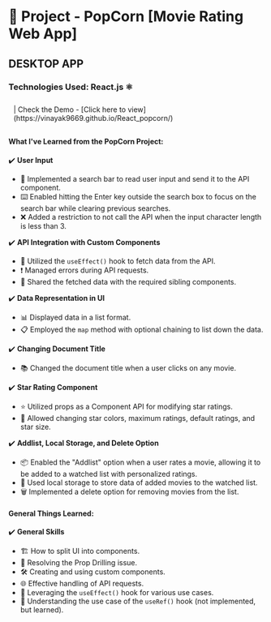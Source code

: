 # 🍿 Project - PopCorn [Movie Rating Web App] 

## DESKTOP APP

### Technologies Used: React.js ⚛️

<div style="background-color: #yourColorCode; padding: 10px;">
  | Check the Demo - [Click here to view](https://vinayak9669.github.io/React_popcorn/)
</div>


#### What I've Learned from the PopCorn Project:

✔️ **User Input**

   - 🧐 Implemented a search bar to read user input and send it to the API component.
   - ⌨️ Enabled hitting the Enter key outside the search box to focus on the search bar while clearing previous searches.
   - ❌ Added a restriction to not call the API when the input character length is less than 3.

✔️ **API Integration with Custom Components**

   - 🔄 Utilized the `useEffect()` hook to fetch data from the API.
   - ❗ Managed errors during API requests.
   - 🔄 Shared the fetched data with the required sibling components.

✔️ **Data Representation in UI**

   - 📊 Displayed data in a list format.
   - 📋 Employed the `map` method with optional chaining to list down the data.

✔️ **Changing Document Title**

   - 📚 Changed the document title when a user clicks on any movie.

✔️ **Star Rating Component**

   - ⭐ Utilized props as a Component API for modifying star ratings.
   - 🌟 Allowed changing star colors, maximum ratings, default ratings, and star size.

✔️ **Addlist, Local Storage, and Delete Option**

   - 📦 Enabled the "Addlist" option when a user rates a movie, allowing it to be added to a watched list with personalized ratings.
   - 💼 Used local storage to store data of added movies to the watched list.
   - 🗑️ Implemented a delete option for removing movies from the list.

#### General Things Learned:

✔️ **General Skills**

   - 🏗️ How to split UI into components.
   - 🧩 Resolving the Prop Drilling issue.
   - 🛠️ Creating and using custom components.
   - 🌐 Effective handling of API requests.
   - 🔄 Leveraging the `useEffect()` hook for various use cases.
   - 📝 Understanding the use case of the `useRef()` hook (not implemented, but learned).

